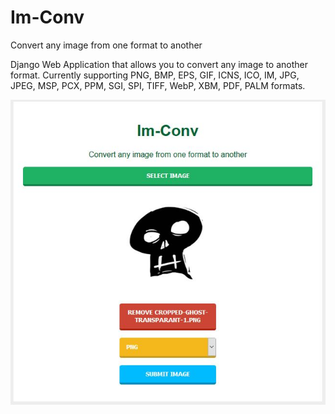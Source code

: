 # Im-Conv

Convert any image from one format to another

Django Web Application that allows you to convert any image to another format. Currently supporting PNG, BMP, EPS, GIF, ICNS, ICO, IM, JPG, JPEG, MSP, PCX, PPM, SGI, SPI, TIFF, WebP, XBM, PDF, PALM formats.

![home logo](img/home.jpg)

